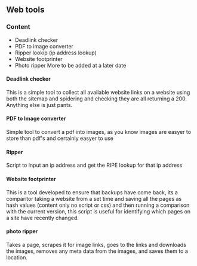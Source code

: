 ## Web tools 
### Content
* Deadlink checker
* PDF to image converter
* Ripper lookip (ip address lookup)
* Website footprinter
* Photo ripper
More to be added at a later date

#### Deadlink checker
This is a simple tool to collect all available website links on a website using both the sitemap and spidering and checking they are all returning a 200. Anything else is just pants. 

#### PDF to Image converter
Simple tool to convert a pdf into images, as you know images are easyer to store than pdf's and certainly easyer to use 

#### Ripper
Script to input an ip address and get the RIPE lookup for that ip address

#### Website footprinter 
This is a tool developed to ensure that backups have come back, its a comparitor taking a website from a set time and saving all the pages as hash values (content only no script or css) and then 
running a comparison with the current version, this script is useful for identifying which pages on a site have recently changed. 

#### photo ripper
Takes a page, scrapes it for image links, goes to the links and downloads the images, removes any meta data from the images, and saves them to a location. 
